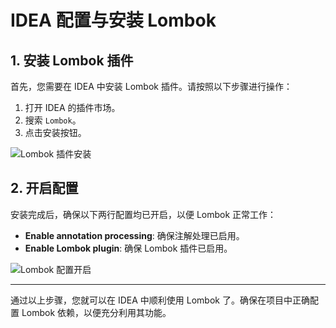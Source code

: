 # IDEA 配置与安装 Lombok

## 1. 安装 Lombok 插件

首先，您需要在 IDEA 中安装 Lombok 插件。请按照以下步骤进行操作：

1. 打开 IDEA 的插件市场。
2. 搜索 `Lombok`。
3. 点击安装按钮。

![Lombok 插件安装](/assets/img.png)

## 2. 开启配置

安装完成后，确保以下两行配置均已开启，以便 Lombok 正常工作：

- **Enable annotation processing**: 确保注解处理已启用。
- **Enable Lombok plugin**: 确保 Lombok 插件已启用。

![Lombok 配置开启](/assets/img_1.png)

---

通过以上步骤，您就可以在 IDEA 中顺利使用 Lombok 了。确保在项目中正确配置 Lombok 依赖，以便充分利用其功能。